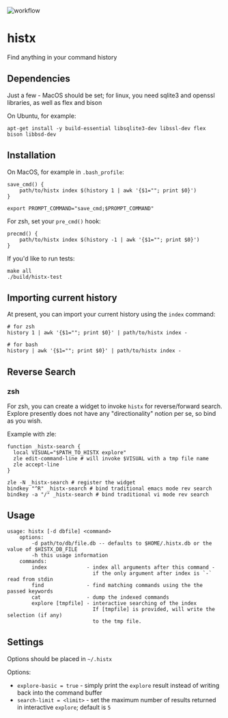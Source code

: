 ![workflow](https://github.com/jkmathes/histx/actions/workflows/c.yml/badge.svg)

# histx
Find anything in your command history

## Dependencies
Just a few - MacOS should be set; for linux, you need sqlite3 and openssl libraries, as well as flex and bison

On Ubuntu, for example:
```
apt-get install -y build-essential libsqlite3-dev libssl-dev flex bison libbsd-dev
```
## Installation
On MacOS, for example in `.bash_profile`:
```shell
save_cmd() {
    path/to/histx index $(history 1 | awk '{$1=""; print $0}')
}

export PROMPT_COMMAND="save_cmd;$PROMPT_COMMAND"
```

For zsh, set your `pre_cmd()` hook:
```shell
precmd() {
    path/to/histx index $(history -1 | awk '{$1=""; print $0}')
}
```

If you'd like to run tests:
```shell
make all
./build/histx-test
```

## Importing current history

At present, you can import your current history using the `index` command:

```shell
# for zsh
history 1 | awk '{$1=""; print $0}' | path/to/histx index -

# for bash
history | awk '{$1=""; print $0}' | path/to/histx index -
```

## Reverse Search

### zsh

For zsh, you can create a widget to invoke `histx` for reverse/forward search.
Explore presently does not have any "directionality" notion per se, so bind
as you wish.

Example with zle:
```shell
function _histx-search {
  local VISUAL="$PATH_TO_HISTX explore"
  zle edit-command-line # will invoke $VISUAL with a tmp file name
  zle accept-line
}

zle -N _histx-search # register the widget
bindkey "^R" _histx-search # bind traditional emacs mode rev search 
bindkey -a "/" _histx-search # bind traditional vi mode rev search
```

## Usage
```
usage: histx [-d dbfile] <command>
	options:
		-d path/to/db/file.db -- defaults to $HOME/.histx.db or the value of $HISTX_DB_FILE
		-h this usage information
	commands:
		index             - index all arguments after this command - 
		                    if the only argument after index is `-` read from stdin
		find              - find matching commands using the the passed keywords
		cat               - dump the indexed commands
		explore [tmpfile] - interactive searching of the index
		                    If [tmpfile] is provided, will write the selection (if any)
		                    to the tmp file.
```

## Settings
Options should be placed in `~/.histx`

Options:
* `explore-basic = true` - simply print the `explore` result instead of writing back into the command buffer
* `search-limit = <limit>` - set the maximum number of results returned in interactive `explore`; default is `5`


